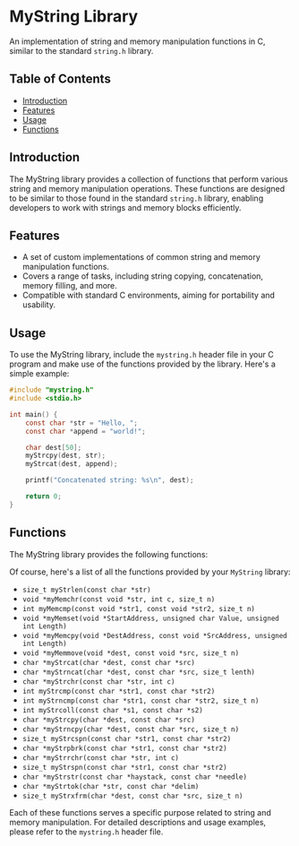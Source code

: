 # MyString Library

An implementation of string and memory manipulation functions in C, similar to the standard `string.h` library.

## Table of Contents

- [Introduction](#introduction)
- [Features](#features)
- [Usage](#usage)
- [Functions](#functions)

## Introduction

The MyString library provides a collection of functions that perform various string and memory manipulation operations. These functions are designed to be similar to those found in the standard `string.h` library, enabling developers to work with strings and memory blocks efficiently.

## Features

- A set of custom implementations of common string and memory manipulation functions.
- Covers a range of tasks, including string copying, concatenation, memory filling, and more.
- Compatible with standard C environments, aiming for portability and usability.

## Usage

To use the MyString library, include the `mystring.h` header file in your C program and make use of the functions provided by the library. Here's a simple example:

```c
#include "mystring.h"
#include <stdio.h>

int main() {
    const char *str = "Hello, ";
    const char *append = "world!";

    char dest[50];
    myStrcpy(dest, str);
    myStrcat(dest, append);

    printf("Concatenated string: %s\n", dest);

    return 0;
}
```

## Functions

The MyString library provides the following functions:

Of course, here's a list of all the functions provided by your `MyString` library:

- `size_t myStrlen(const char *str)`
- `void *myMemchr(const void *str, int c, size_t n)`
- `int myMemcmp(const void *str1, const void *str2, size_t n)`
- `void *myMemset(void *StartAddress, unsigned char Value, unsigned int Length)`
- `void *myMemcpy(void *DestAddress, const void *SrcAddress, unsigned int Length)`
- `void *myMemmove(void *dest, const void *src, size_t n)`
- `char *myStrcat(char *dest, const char *src)`
- `char *myStrncat(char *dest, const char *src, size_t lenth)`
- `char *myStrchr(const char *str, int c)`
- `int myStrcmp(const char *str1, const char *str2)`
- `int myStrncmp(const char *str1, const char *str2, size_t n)`
- `int myStrcoll(const char *s1, const char *s2)`
- `char *myStrcpy(char *dest, const char *src)`
- `char *myStrncpy(char *dest, const char *src, size_t n)`
- `size_t myStrcspn(const char *str1, const char *str2)`
- `char *myStrpbrk(const char *str1, const char *str2)`
- `char *myStrrchr(const char *str, int c)`
- `size_t myStrspn(const char *str1, const char *str2)`
- `char *myStrstr(const char *haystack, const char *needle)`
- `char *myStrtok(char *str, const char *delim)`
- `size_t myStrxfrm(char *dest, const char *src, size_t n)`

Each of these functions serves a specific purpose related to string and memory manipulation. For detailed descriptions and usage examples, please refer to the `mystring.h` header file.

